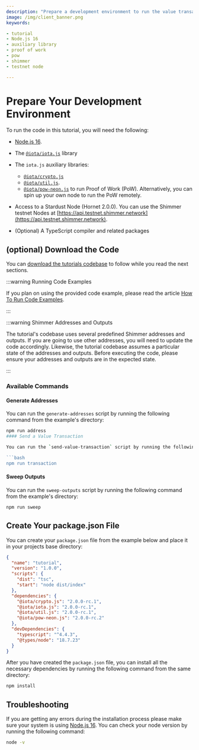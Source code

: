 ```yaml
---
description: "Prepare a development environment to run the value transactions in iota.js tutorial."
image: /img/client_banner.png
keywords:

- tutorial
- Node.js 16
- auxiliary library
- proof of work
- pow
- shimmer
- testnet node

---
```


# Prepare Your Development Environment

To run the code in this tutorial, you will need the following:

* [Node.js 16](https://nodejs.org/en/blog/release/v16.16.0/).
* The [`@iota/iota.js`](https://www.npmjs.com/package/@iota/iota.js) library
* The `iota.js` auxiliary libraries:
    * [`@iota/crypto.js`](https://www.npmjs.com/package/@iota/crypto.js)
    * [`@iota/util.js`](https://www.npmjs.com/package/@iota/util.js).
    * [`@iota/pow-neon.js`](https://www.npmjs.com/package/@iota/pow-neon.js) to run Proof of Work (PoW). Alternatively,
      you can spin up your own node to run the PoW remotely.

* Access to a Stardust Node (Hornet 2.0.0). You can use the Shimmer testnet Nodes
  at [https://api.testnet.shimmer.network](https://api.testnet.shimmer.network).
* (Optional) A TypeScript compiler and related packages

## (optional) Download the Code

You
can [download the tutorials codebase](https://github.com/iotaledger/iota.js/tree/feat/stardust/packages/iota/examples/shimmer-value-transaction-tutorial)
to follow while you read the next sections. 

:::warning Running Code Examples

If you plan on using the provided code example, please read the article [How To Run Code Examples](../../how_tos/run_how_tos.mdx).

:::

:::warning Shimmer Addresses and Outputs

The tutorial's codebase uses several predefined Shimmer addresses and outputs. If you are going to use other addresses, you will need to update the code accordingly. Likewise, the tutorial codebase assumes a particular state of the addresses and outputs. Before executing the code, please ensure your addresses and outputs are in the expected state.

:::

### Available Commands

#### Generate Addresses

You can run the `generate-addresses` script by running the following command from the example's directory:

```bash
npm run address
#### Send a Value Transaction

You can run the `send-value-transaction` script by running the following command from the example's directory:

```bash
npm run transaction
```

#### Sweep Outputs

You can run the `sweep-outputs` script by running the following command from the example's directory:

```bash
npm run sweep
```

## Create Your package.json File

You can create your `package.json` file from the example below and place it in your projects base directory:

```json
{
  "name": "tutorial",
  "version": "1.0.0",
  "scripts": {
    "dist": "tsc",
    "start": "node dist/index"
  },
  "dependencies": {
    "@iota/crypto.js": "2.0.0-rc.1",
    "@iota/iota.js": "2.0.0-rc.1",
    "@iota/util.js": "2.0.0-rc.1",
    "@iota/pow-neon.js": "2.0.0-rc.2"
  },
  "devDependencies": {
    "typescript": "^4.4.3",
    "@types/node": "18.7.23"
  }
}
```

After you have created the `package.json` file, you can install all the necessary dependencies by running the following
command from the same directory:

```bash
npm install
```

## Troubleshooting

If you are getting any errors during the installation process please make sure your system is
using [Node.js 16](https://nodejs.org/en/blog/release/v16.16.0/). You can check your node version by running the
following command:

```bash
node -v
```